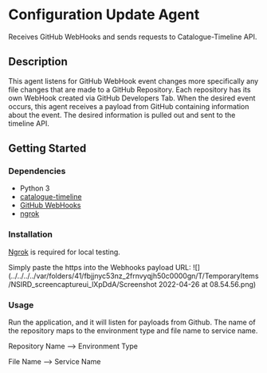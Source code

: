 # Configuration Update Agent

Receives GitHub WebHooks and sends requests to Catalogue-Timeline API.

## Description
This agent listens for GitHub WebHook event changes more specifically any file changes that are made to a GitHub Repository.
Each repository has its own WebHook created via GitHub Developers Tab. When the desired event occurs, this agent receives
a payload from GitHub containing information about the event. The desired information is pulled out and sent to the timeline API.

## Getting Started

### Dependencies
- Python 3
- [catalogue-timeline](https://github.com/hmrc/catalogue-timeline)
- [GitHub WebHooks](https://docs.github.com/en/developers/webhooks-and-events/webhooks/about-webhooks)
- [ngrok](https://ngrok.com/)



### Installation
 [Ngrok](https://ngrok.com/) is required for local testing.

Simply paste the https into the Webhooks payload URL:
![](../../../../var/folders/41/fbjjnyc53nz_2frnvyqjh50c0000gn/T/TemporaryItems/NSIRD_screencaptureui_lXpDdA/Screenshot 2022-04-26 at 08.54.56.png)


### Usage
Run the application, and it will listen for payloads from Github. 
The name of the repository maps to the environment type and file name to service name.

Repository Name --> Environment Type

File Name --> Service Name



